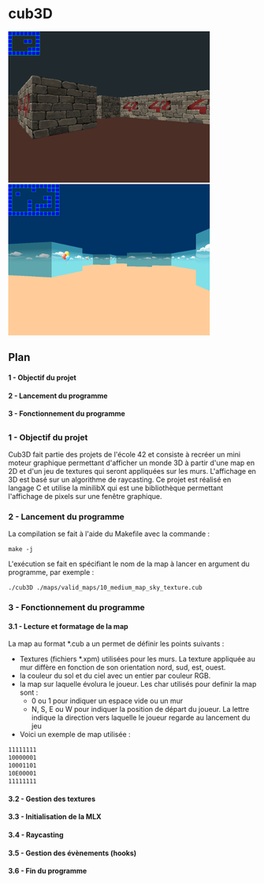 # cub3D
<img src="./screenshot/screenshot_dungeon.png" width="409" height="307"> <img src="./screenshot/screenshot_sky.png" width="409" height="307">
## Plan
#### 1 - Objectif du projet
#### 2 - Lancement du programme
#### 3 - Fonctionnement du programme
## 
### 1 - Objectif du projet
Cub3D fait partie des projets de l'école 42 et consiste à recréer un mini moteur graphique permettant d'afficher un monde 3D à partir d'une map en 2D et d'un jeu de textures qui seront appliquées sur les murs. L'affichage en 3D est basé sur un algorithme de raycasting.
Ce projet est réalisé en langage C et utilise la minilibX qui est une bibliothèque permettant l'affichage de pixels sur une fenêtre graphique.

### 2 - Lancement du programme
La compilation se fait à l'aide du Makefile avec la commande : 
```
make -j
```
L'exécution se fait en spécifiant le nom de la map à lancer en argument du programme, par exemple :
```
./cub3D ./maps/valid_maps/10_medium_map_sky_texture.cub
```
### 3 - Fonctionnement du programme
#### 3.1 - Lecture et formatage de la map
La map au format *.cub a un permet de définir les points suivants :
- Textures (fichiers *.xpm) utilisées pour les murs. La texture appliquée au mur diffère en fonction de son orientation nord, sud, est, ouest.
- la couleur du sol et du ciel avec un entier par couleur RGB.
- la map sur laquelle évolura le joueur. Les char utilisés pour definir la map sont :
  - 0 ou 1 pour indiquer un espace vide ou un mur
  - N, S, E ou W pour indiquer la position de départ du joueur. La lettre indique la direction vers laquelle le joueur regarde au lancement du jeu
- Voici un exemple de map utilisée :
```    
11111111
10000001
10001101
10E00001
11111111
```
#### 3.2 - Gestion des textures
#### 3.3 - Initialisation de la MLX
#### 3.4 - Raycasting
#### 3.5 - Gestion des évènements (hooks)
#### 3.6 - Fin du programme

